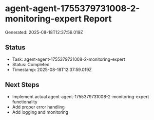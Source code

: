 # agent-agent-1755379731008-2-monitoring-expert Report

Generated: 2025-08-18T12:37:59.019Z

## Status
- Task: agent-agent-1755379731008-2-monitoring-expert
- Status: Completed
- Timestamp: 2025-08-18T12:37:59.019Z

## Next Steps
- Implement actual agent-agent-1755379731008-2-monitoring-expert functionality
- Add proper error handling
- Add logging and monitoring

